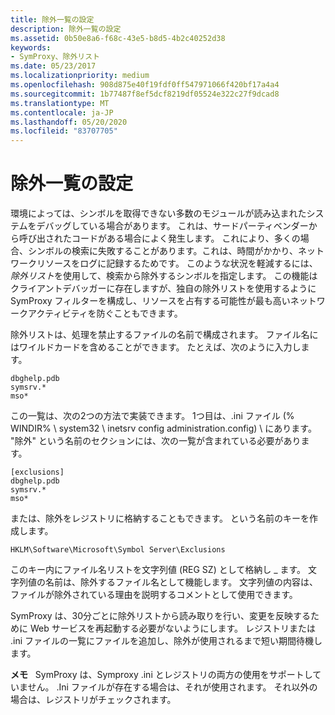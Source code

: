 ```yaml
---
title: 除外一覧の設定
description: 除外一覧の設定
ms.assetid: 0b50e8a6-f68c-43e5-b8d5-4b2c40252d38
keywords:
- SymProxy、除外リスト
ms.date: 05/23/2017
ms.localizationpriority: medium
ms.openlocfilehash: 908d875e40f19fdf0ff547971066f420bf17a4a4
ms.sourcegitcommit: 1b77487f8ef5dcf8219df05524e322c27f9dcad8
ms.translationtype: MT
ms.contentlocale: ja-JP
ms.lasthandoff: 05/20/2020
ms.locfileid: "83707705"
---
```

# <a name="setting-up-exclusion-lists"></a>除外一覧の設定


環境によっては、シンボルを取得できない多数のモジュールが読み込まれたシステムをデバッグしている場合があります。 これは、サードパーティベンダーから呼び出されたコードがある場合によく発生します。 これにより、多くの場合、シンボルの検索に失敗することがあります。これは、時間がかかり、ネットワークリソースをログに記録するためです。 このような状況を軽減するには、*除外リスト*を使用して、検索から除外するシンボルを指定します。 この機能はクライアントデバッガーに存在しますが、独自の除外リストを使用するように SymProxy フィルターを構成し、リソースを占有する可能性が最も高いネットワークアクティビティを防ぐこともできます。

除外リストは、処理を禁止するファイルの名前で構成されます。 ファイル名にはワイルドカードを含めることができます。 たとえば、次のように入力します。

```console
dbghelp.pdb
symsrv.*
mso*
```

この一覧は、次の2つの方法で実装できます。 1つ目は、.ini ファイル (% WINDIR% \\ system32 \\ inetsrv config administration.config) \\ にあります。 "除外" という名前のセクションには、次の一覧が含まれている必要があります。

```console
[exclusions]
dbghelp.pdb
symsrv.*
mso*
```

または、除外をレジストリに格納することもできます。 という名前のキーを作成します。

```text
HKLM\Software\Microsoft\Symbol Server\Exclusions
```

このキー内にファイル名リストを文字列値 (REG SZ) として格納し \_ ます。 文字列値の名前は、除外するファイル名として機能します。 文字列値の内容は、ファイルが除外されている理由を説明するコメントとして使用できます。

SymProxy は、30分ごとに除外リストから読み取りを行い、変更を反映するために Web サービスを再起動する必要がないようにします。 レジストリまたは .ini ファイルの一覧にファイルを追加し、除外が使用されるまで短い期間待機します。

**メモ**   SymProxy は、Symproxy .ini とレジストリの両方の使用をサポートしていません。 .Ini ファイルが存在する場合は、それが使用されます。 それ以外の場合は、レジストリがチェックされます。

 

 

 






